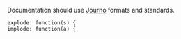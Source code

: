 Documentation should use [Journo](https://github.com/jashkenas/journo) formats and standards.

    explode: function(s) {
    implode: function(a) {

